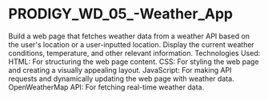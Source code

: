 # PRODIGY_WD_05_-Weather_App
Build a web page that fetches weather data from a weather API based on the user's location or a user-inputted location. Display the current weather conditions, temperature, and other relevant information.
Technologies Used:
HTML: For structuring the web page content.
CSS: For styling the web page and creating a visually appealing layout.
JavaScript: For making API requests and dynamically updating the web page with weather data.
OpenWeatherMap API: For fetching real-time weather data.
